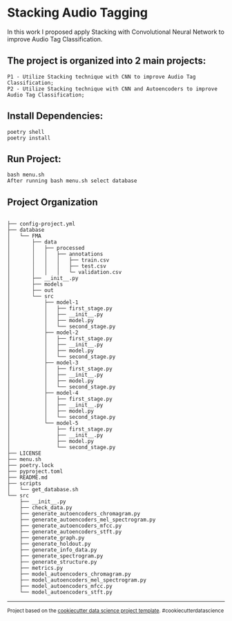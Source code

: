 Stacking Audio Tagging
======================

In this work I proposed apply Stacking with Convolutional Neural Network to improve Audio Tag Classification.

The project is organized into 2 main projects:
--------------------
    P1 - Utilize Stacking technique with CNN to improve Audio Tag Classification;
    P2 - Utilize Stacking technique with CNN and Autoencoders to improve Audio Tag Classification;

Install Dependencies:
--------------------
    poetry shell
    poetry install

Run Project:
--------------------
    bash menu.sh
    After running bash menu.sh select database

Project Organization
--------------------
```

├── config-project.yml
├── database
│   └── FMA
│       ├── data
│       │   ├── processed
│       │   │   ├── annotations
│       │   │   │   ├── train.csv
│       │   │   │   ├── test.csv
│       │   │   │   └─ validation.csv
│       ├── __init__.py
│       ├── models
│       ├── out
│       └── src
│           ├── model-1
│           │   ├── first_stage.py
│           │   ├── __init__.py
│           │   ├── model.py
│           │   └── second_stage.py
│           ├── model-2
│           │   ├── first_stage.py
│           │   ├── __init__.py
│           │   ├── model.py
│           │   └── second_stage.py
│           ├── model-3
│           │   ├── first_stage.py
│           │   ├── __init__.py
│           │   ├── model.py
│           │   └── second_stage.py
│           ├── model-4
│           │   ├── first_stage.py
│           │   ├── __init__.py
│           │   ├── model.py
│           │   └── second_stage.py
│           └── model-5
│               ├── first_stage.py
│               ├── __init__.py
│               ├── model.py
│               └── second_stage.py
├── LICENSE
├── menu.sh
├── poetry.lock
├── pyproject.toml
├── README.md
├── scripts
│   └── get_database.sh
└── src
    ├── __init__.py
    ├── check_data.py
    ├── generate_autoencoders_chromagram.py
    ├── generate_autoencoders_mel_spectrogram.py
    ├── generate_autoencoders_mfcc.py
    ├── generate_autoencoders_stft.py
    ├── generate_graph.py
    ├── generate_holdout.py
    ├── generate_info_data.py
    ├── generate_spectrogram.py
    ├── generate_structure.py
    ├── metrics.py
    ├── model_autoencoders_chromagram.py
    ├── model_autoencoders_mel_spectrogram.py
    ├── model_autoencoders_mfcc.py
    └── model_autoencoders_stft.py

```
--------

<p><small>Project based on the <a target="_blank" href="https://drivendata.github.io/cookiecutter-data-science/">cookiecutter data science project template</a>. #cookiecutterdatascience</small></p>
